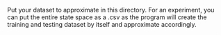 Put your dataset to approximate in this directory. For an experiment, you can put the entire state space as a .csv as the program will create the training and testing dataset by itself and approximate accordingly.
